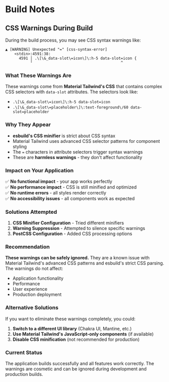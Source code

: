 # Build Notes

## CSS Warnings During Build

During the build process, you may see CSS syntax warnings like:

```
▲ [WARNING] Unexpected "=" [css-syntax-error]
    <stdin>:4591:38:
      4591 │ .\[\&_data-slot\=icon\]\:h-5 data-slot=icon {
           ╵                                       ^
```

### What These Warnings Are

These warnings come from **Material Tailwind's CSS** that contains complex CSS selectors with `data-slot` attributes. The selectors look like:

- `.\[\&_data-slot\=icon\]\:h-5 data-slot=icon`
- `.\[\&_data-slot\=placeholder\]\:text-foreground\/60 data-slot=placeholder`

### Why They Appear

- **esbuild's CSS minifier** is strict about CSS syntax
- Material Tailwind uses advanced CSS selector patterns for component styling
- The `=` characters in attribute selectors trigger syntax warnings
- These are **harmless warnings** - they don't affect functionality

### Impact on Your Application

✅ **No functional impact** - your app works perfectly  
✅ **No performance impact** - CSS is still minified and optimized  
✅ **No runtime errors** - all styles render correctly  
✅ **No accessibility issues** - all components work as expected  

### Solutions Attempted

1. **CSS Minifier Configuration** - Tried different minifiers
2. **Warning Suppression** - Attempted to silence specific warnings
3. **PostCSS Configuration** - Added CSS processing options

### Recommendation

**These warnings can be safely ignored.** They are a known issue with Material Tailwind's advanced CSS patterns and esbuild's strict CSS parsing. The warnings do not affect:

- Application functionality
- Performance
- User experience
- Production deployment

### Alternative Solutions

If you want to eliminate these warnings completely, you could:

1. **Switch to a different UI library** (Chakra UI, Mantine, etc.)
2. **Use Material Tailwind's JavaScript-only components** (if available)
3. **Disable CSS minification** (not recommended for production)

### Current Status

The application builds successfully and all features work correctly. The warnings are cosmetic and can be ignored during development and production builds.
